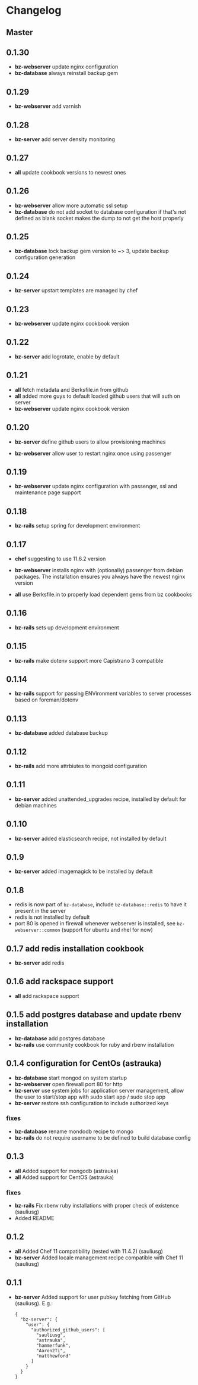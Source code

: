 # Changelog

## Master

## 0.1.30

* **bz-webserver** update nginx configuration
* **bz-database** always reinstall backup gem

## 0.1.29

* **bz-webserver** add varnish

## 0.1.28

* **bz-server** add server density monitoring

## 0.1.27

* **all** update cookbook versions to newest ones

## 0.1.26

* **bz-webserver** allow more automatic ssl setup
* **bz-database** do not add socket to database configuration if that's
  not defined as blank socket makes the dump to not get the host properly

## 0.1.25

* **bz-database** lock backup gem version to ~> 3, update backup configuration generation

## 0.1.24

* **bz-server** upstart templates are managed by chef

## 0.1.23

* **bz-webserver** update nginx cookbook version

## 0.1.22

* **bz-server** add logrotate, enable by default

## 0.1.21

* **all** fetch metadata and Berksfile.in from github
* **all** added more guys to default loaded github users that will auth
  on server
* **bz-webserver** update nginx cookbook version

## 0.1.20

* **bz-server** define github users to allow provisioning machines

* **bz-webserver** allow user to restart nginx once using passenger

## 0.1.19

* **bz-webserver** update nginx configuration with passenger, ssl and
  maintenance page support

## 0.1.18

* **bz-rails** setup spring for development environment

## 0.1.17

* **chef** suggesting to use 11.6.2 version

* **bz-webserver** installs nginx with (optionally) passenger from debian packages.
  The installation ensures you always have the newest nginx version

* **all** use Berksfile.in to properly load dependent gems from bz cookbooks

## 0.1.16

* **bz-rails** sets up development environment

## 0.1.15

* **bz-rails** make dotenv support more Capistrano 3 compatible

## 0.1.14

* **bz-rails** support for passing ENVironment variables to server
  processes based on foreman/dotenv

## 0.1.13

* **bz-database** added database backup

## 0.1.12

* **bz-rails** add more attrbiutes to mongoid configuration

## 0.1.11

* **bz-server** added unattended_upgrades recipe, installed by default for debian machines

## 0.1.10

* **bz-server** added elasticsearch recipe, not installed by default

## 0.1.9

* **bz-server** added imagemagick to be installed by default

## 0.1.8

* redis is now part of `bz-database`, include `bz-database::redis` to
  have it present in the server
* redis is not installed by default
* port 80 is opened in firewall whenever webserver is installed, see
  `bz-webserver::common` (support for ubuntu and rhel for now)

## 0.1.7 add redis installation cookbook
* **bz-server** add redis

## 0.1.6 add rackspace support
* **all** add rackspace support

## 0.1.5 add postgres database and update rbenv installation
* **bz-database** add postgres database
* **bz-rails** use community cookbook for ruby and rbenv installation


## 0.1.4 configuration for CentOs (astrauka)

* **bz-database** start mongod on system startup
* **bz-webserver** open firewall port 80 for http
* **bz-server** use system jobs for application server management, allow the user to start/stop app with sudo start app / sudo stop app
* **bz-server** restore ssh configuration to include authorized keys

### fixes

* **bz-database** rename mondodb recipe to mongo
* **bz-rails** do not require username to be defined to build database config

## 0.1.3

* **all** Added support for mongodb (astrauka)
* **all** Added support for CentOS (astrauka)

### fixes

* **bz-rails** Fix rbenv ruby installations with proper check of existence (sauliusg)
* Added README

## 0.1.2

* **all** Added Chef 11 compatibility (tested with 11.4.2) (sauliusg)
* **bz-server** Added locale management recipe compatible with Chef 11 (sauliusg)

## 0.1.1

* **bz-server** Added support for user pubkey fetching from GitHub (sauliusg). E.g.:

    ```
    {
      "bz-server": {
        "user": {
          "authorized_github_users": [
            "sauliusg",
            "astrauka",
            "hammerfunk",
            "Aaron2Ti",
            "matthewford"
          ]
        }
      }
    }
    ```
